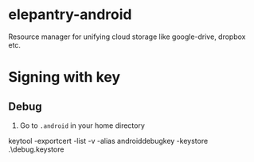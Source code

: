 # elepantry-android
Resource manager for unifying cloud storage like google-drive, dropbox etc.



# Signing with key



## Debug

1) Go to `.android` in your home directory

keytool -exportcert -list -v -alias androiddebugkey -keystore .\debug.keystore